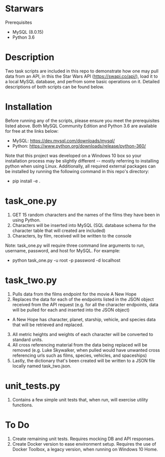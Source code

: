 # Starwars
Prerequisites
- MySQL (8.0.15)
- Python 3.6

# Description
Two task scripts are included in this repo to demonstrate how one may pull data from an API, in this the Star Wars API (https://swapi.co/api/), load it to a local MySQL database, and perfrom some basic operations on it.  Detailed descriptions of both scripts can be found below.

# Installation
Before running any of the scripts, please ensure you meet the prerequisites listed above.  Both MySQL Community Edition and Python 3.6 are available for free at the links below:
- MySQL: https://dev.mysql.com/downloads/mysql/
- Python: https://www.python.org/downloads/release/python-360/

Note that this project was developed on a Windows 10 box so your installation process may be slightly different -- mostly referring to installing python when using Linux.  Additionally, all required external packages can be installed by running the following command in this repo's directory:
- pip install -e .

# task_one.py
1. GET 15 random characters and the names of the films they have been in using Python.
2. Characters will be inserted into MySQL (SQL database schema for the character table that will created are included)
3. Characters, by film, received will be written to the console

Note: task_one.py will require three command line arguments to run, username, password, and host for MySQL.  For example:
- python task_one.py -u root -p password -d localhost

# task_two.py
1. Pulls data from the films endpoint for the movie A New Hope
2. Replaces the data for each of the endpoints listed in the JSON object received from the API request (e.g. for all the character endpoints, data will be pulled for each and inserted into the JSON object)
- A New Hope has character, planet, starship, vehicle, and species data that will be retrieved and replaced.
3. All metric heights and weights of each character will be converted to standard units.
4. All cross referencing material from the data being replaced will be removed (e.g. Luke Skywalker, when pulled would have unwanted cross referencing urls such as films, species, vehicles, and spaceships)
5. Lastly, the dictionary that's been created will be written to a JSON file locally named task_two.json.

# unit_tests.py
1. Contains a few simple unit tests that, when run, will exercise utility functions.

# To Do
1. Create remaining unit tests.  Requires mocking DB and API responses.
2. Create Docker version to ease environment setup.  Requires the use of Docker Toolbox, a legacy version, when running on Windows 10 Home.